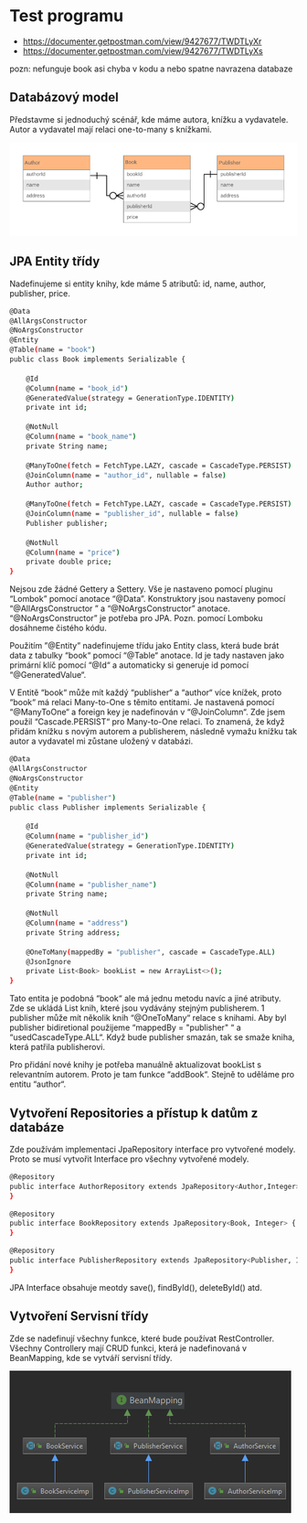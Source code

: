 # Test programu

  - https://documenter.getpostman.com/view/9427677/TWDTLyXr
  - https://documenter.getpostman.com/view/9427677/TWDTLyXs

pozn: nefunguje book asi chyba v kodu a nebo spatne navrazena databaze

## Databázový model

Představme si jednoduchý scénář, kde máme autora, knížku a vydavatele. Autor a vydavatel mají relaci one-to-many s knížkami.

![N|Solid](image/database.png)



## JPA Entity třídy

Nadefinujeme si entity knihy, kde máme 5 atributů: id, name, author, publisher, price.

```sh
@Data
@AllArgsConstructor
@NoArgsConstructor
@Entity
@Table(name = "book")
public class Book implements Serializable {

    @Id
    @Column(name = "book_id")
    @GeneratedValue(strategy = GenerationType.IDENTITY)
    private int id;

    @NotNull
    @Column(name = "book_name")
    private String name;

    @ManyToOne(fetch = FetchType.LAZY, cascade = CascadeType.PERSIST)
    @JoinColumn(name = "author_id", nullable = false)
    Author author;

    @ManyToOne(fetch = FetchType.LAZY, cascade = CascadeType.PERSIST)
    @JoinColumn(name = "publisher_id", nullable = false)
    Publisher publisher;

    @NotNull
    @Column(name = "price")
    private double price;
}
```

Nejsou zde žádné Gettery a Settery. Vše je nastaveno pomocí pluginu “Lombok” pomocí anotace “@Data”. Konstruktory jsou nastaveny pomocí “@AllArgsConstructor ” a “@NoArgsConstructor” anotace. “@NoArgsConstructor” je potřeba pro JPA. Pozn. pomocí Lomboku dosáhneme čistého kódu.

Použitím ”@Entity” nadefinujeme třídu jako Entity class, která bude brát data z tabulky “book“ pomocí “@Table“ anotace. Id je tady nastaven jako primární klíč pomocí “@Id“ a automaticky si generuje id pomocí “@GeneratedValue“.

V Entitě “book“ může mít každý “publisher“ a “author“ více knížek, proto “book“ má relaci Many-to-One s těmito entitami. Je nastavená pomocí “@ManyToOne“ a foreign key je nadefinován v “@JoinColumn“. Zde jsem použil “Cascade.PERSIST“ pro Many-to-One relaci. To znamená, že když přidám knížku s novým autorem a publisherem, následně vymažu knížku tak autor a vydavatel mi zůstane uložený v databázi.

```sh
@Data
@AllArgsConstructor
@NoArgsConstructor
@Entity
@Table(name = "publisher")
public class Publisher implements Serializable {

    @Id
    @Column(name = "publisher_id")
    @GeneratedValue(strategy = GenerationType.IDENTITY)
    private int id;

    @NotNull
    @Column(name = "publisher_name")
    private String name;

    @NotNull
    @Column(name = "address")
    private String address;

    @OneToMany(mappedBy = "publisher", cascade = CascadeType.ALL)
    @JsonIgnore
    private List<Book> bookList = new ArrayList<>();
}
```

Tato entita je podobná “book“ ale má jednu metodu navíc a jiné atributy. Zde se ukládá List knih, které jsou vydávány stejným publisherem. 1 publisher může mít několik knih “@OneToMany“  relace s knihami. Aby byl publisher bidiretional použijeme “mappedBy = "publisher" “ a  “usedCascadeType.ALL“. Když bude publisher smazán, tak se smaže kniha, která patřila publisherovi.

Pro přidání nové knihy je potřeba manuálně aktualizovat bookList s relevantním autorem. Proto je tam funkce “addBook“. Stejně to uděláme pro entitu “author“.



## Vytvoření Repositories a přístup k datům z databáze

Zde používám implementaci JpaRepository interface pro vytvořené modely. Proto se musí vytvořit Interface pro všechny vytvořené modely.

```sh
@Repository
public interface AuthorRepository extends JpaRepository<Author,Integer> {
}
```
```sh
@Repository
public interface BookRepository extends JpaRepository<Book, Integer> {
}
```
```sh
@Repository
public interface PublisherRepository extends JpaRepository<Publisher, Integer> {
}
```

JPA Interface obsahuje meotdy save(), findById(), deleteById() atd.


## Vytvoření Servisní třídy

Zde se nadefinují všechny funkce, které bude používat RestController. Všechny Controllery mají CRUD funkci, která je nadefinovaná v BeanMapping, kde se vytváří servisní třídy.

![N|Solid](image/ServiceLayer.png)



